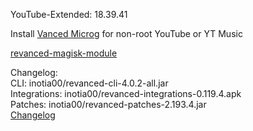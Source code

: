 YouTube-Extended: 18.39.41  

Install [Vanced Microg](https://github.com/TeamVanced/VancedMicroG/releases) for non-root YouTube or YT Music  

[revanced-magisk-module](https://github.com/j-hc/revanced-magisk-module)  

Changelog:  
CLI: inotia00/revanced-cli-4.0.2-all.jar  
Integrations: inotia00/revanced-integrations-0.119.4.apk  
Patches: inotia00/revanced-patches-2.193.4.jar  
[Changelog](https://github.com/inotia00/revanced-patches/releases/tag/v2.193.4)  
